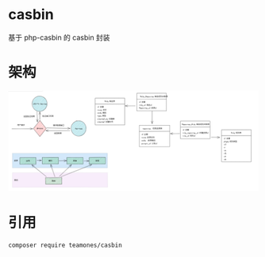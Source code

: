 # casbin
基于 php-casbin 的 casbin 封装


# 架构

![image](./Teamones_AUTH.png)

# 引用

```
composer require teamones/casbin
```
